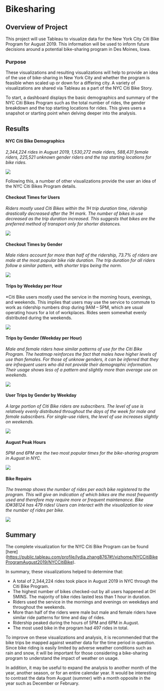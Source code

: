 # Bikesharing

## Overview of Project
This project will use Tableau to visualize data for the New York City Citi Bike Program for August 2019. This information will be used to inform future decisions around a potential bike-sharing program in Des Moines, Iowa. 

### Purpose
These visualizations and resulting visualizations will help to provide an idea of the use of bike-sharing in New York City and whether the program is feasible when scaled up or down for a differing city. A variety of visualizations are shared via Tableau as a part of the NYC Citi Bike Story.

To start, a dashboard displays the basic demographics and summary of the NYC Citi Bikes Program such as the total number of rides, the gender breakdown and the top starting locations for rides. This gives users a snapshot or starting point when delving deeper into the analysis.

## Results
#### NYC Citi Bike Demographics
*2,344,224 rides in August 2019, 1,530,272 male riders, 588,431 female riders, 225,521 unknown gender riders and the top starting locations for bike rides.*

![](images/demographics.png)

Following this, a number of other visualizations provide the user an idea of the NYC Citi Bikes Program details.

#### Checkout Times for Users
*Riders mostly used Citi Bikes within the 1H trip duration time, ridership drastically decreased after the 1H mark. The number of bikes in use decreased as the trip duration increased. This suggests that bikes are the preferred method of transport only for shorter distances.*

![](images/checkout.png)

#### Checkout Times by Gender
*Male riders account for more than half of the ridership, 73.7% of riders are male at the most popular bike ride duration. The trip duration for all riders follow a similar pattern, with shorter trips being the norm.*

![](images/checkout_gender.png)

#### Trips by Weekday per Hour
*Citi Bike users mostly used the service in the morning hours, evenings, and weekends. This implies that users may use the service to commute to work as ridership numbers drop during 9AM – 5PM, which are usual operating hours for a lot of workplaces. Rides seem somewhat evenly distributed during the weekends.

![](images/tripsweekday.png)

#### Trips by Gender (Weekday per Hour)
*Male and female riders have similar patterns of use for the Citi Bike Program. The heatmap reinforces the fact that males have higher levels of use than females. For those of unknow genders, it can be inferred that they are infrequent users who did not provide their demographic information. Their usage shows less of a pattern and slightly more than average use on weekends.*

![](images/tripsgender.png)

#### User Trips by Gender by Weekday
*A large portion of Citi Bike riders are subscribers. The level of use is relatively evenly distributed throughout the days of the week for male and female subscribers. For single-use riders, the level of use increases slightly on weekends.*

![](images/customer_type.png)

#### August Peak Hours
*5PM and 6PM are the two most popular times for the bike-sharing program in August in NYC.*

![](images/hours.png)

#### Bike Repairs
*The treemap shows the number of rides per each bike registered to the program. This will give an indication of which bikes are the most frequently used and therefore may require more or frequent maintenance. Bike ID#38124 has 479 rides! Users can interact with the visualization to view the number of rides per bike.*

![](images/bike_use.png)

## Summary
The complete visualization for the NYC Citi Bike Program can be found [here] (https://public.tableau.com/profile/lydia.zhang8767#!/vizhome/NYCCitiBikeProgramAugust2019/NYCCitiBike).

In summary, these visualizations helped to determine that:
* A total of 2,344,224 rides took place in August 2019 in NYC through the Citi Bike Program.
* The highest number of bikes checked-out by all users happened at 0H 5MINS. The majority of bike rides lasted less than 1 hour in duration.
* Riders used the service in the mornings and evenings on weekdays and throughout the weekends.
* More than half of the riders were male but male and female riders have similar ride patterns for time and day of rides.
* Ridership peaked during the hours of 5PM and 6PM in August.
* The most used bike in the program had 497 rides in total.

To improve on these visualizations and analysis, it is recommended that the bike trips be mapped against weather data for the time period in question. Since bike riding is easily limited by adverse weather conditions such as rain and snow, it will be important for those considering a bike-sharing program to understand the impact of weather on usage.

In addition, it may be useful to expand the analysis to another month of the year, another season, or for an entire calendar year. It would be interesting to contrast the data from August (summer) with a month opposite in the year such as December or February.